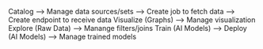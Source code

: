 Catalog
--> Manage data sources/sets
--> Create job to fetch data
--> Create endpoint to receive data
Visualize (Graphs)
--> Manage visualization
Explore (Raw Data)
--> Manange filters/joins
Train (AI Models)
--> 
Deploy (AI Models)
--> Manage trained models



